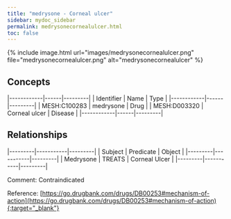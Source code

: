 ```yaml
---
title: "medrysone - Corneal ulcer"
sidebar: mydoc_sidebar
permalink: medrysonecornealulcer.html
toc: false 
---
```


{% include image.html url="images/medrysonecornealulcer.png" file="medrysonecornealulcer.png" alt="medrysonecornealulcer" %}

## Concepts

|------------|------|---------|
| Identifier | Name | Type    |
|------------|------|---------|
| MESH:C100283 | medrysone | Drug |
| MESH:D003320 | Corneal ulcer | Disease |
|------------|------|---------|

## Relationships

|---------|-----------|---------|
| Subject | Predicate | Object  |
|---------|-----------|---------|
| Medrysone | TREATS | Corneal Ulcer |
|---------|-----------|---------|

Comment: Contraindicated

Reference: [https://go.drugbank.com/drugs/DB00253#mechanism-of-action](https://go.drugbank.com/drugs/DB00253#mechanism-of-action){:target="_blank"}